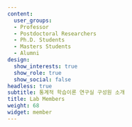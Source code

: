 ```yaml
---
content:
  user_groups:
  - Professor
  - Postdoctoral Researchers
  - Ph.D. Students
  - Masters Students
  - Alumni
design:
  show_interests: true
  show_role: true
  show_social: false
headless: true
subtitle: 통계적 학습이론 연구실 구성원 소개
title: Lab Members
weight: 68
widget: member
---
```



